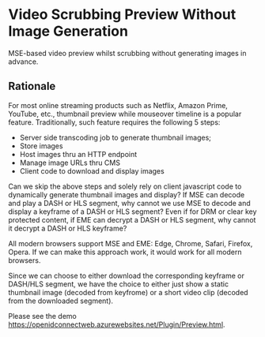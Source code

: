 # Video Scrubbing Preview Without Image Generation
MSE-based video preview whilst scrubbing without generating images in advance.

## Rationale
For most online streaming products such as Netflix, Amazon Prime, YouTube, etc., thumbnail preview while mouseover timeline is a popular feature. Traditionally, such feature requires the following 5 steps:
 - Server side transcoding job to generate thumbnail images;
 - Store images
 - Host images thru an HTTP endpoint
 - Manage image URLs thru CMS
 - Client code to download and display images

Can we skip the above steps and solely rely on client javascript code to dynamically generate thumbnail images and display? If MSE can decode and play a DASH or HLS segment, why cannot we use MSE to decode and display a keyframe of a DASH or HLS segment? Even if for DRM or clear key protected content, if EME can decrypt a DASH or HLS segment, why cannot it decrypt a DASH or HLS keyframe? 

All modern browsers support MSE and EME: Edge, Chrome, Safari, Firefox, Opera. If we can make this approach work, it would work for all modern browsers.

Since we can choose to either download the corresponding keyframe or DASH/HLS segment, we have the choice to either just show a static thumbnail image (decoded from keyfrome) or a short video clip (decoded from the downloaded segment). 

Please see the demo https://openidconnectweb.azurewebsites.net/Plugin/Preview.html.


